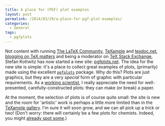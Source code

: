 ```yaml
---
title: A place for (PGF) plot examples
layout: post
permalink: /2014/03/29/a-place-for-pgf-plot-examples/
categories:
  - General
tags:
  - pgfplots
---
```

Not content with running [The LaTeX Community](https://latex.org/forum/), [TeXample](http://www.texample.net/) and [texdoc.net](http://www.texdoc.net/), [blogging on TeX matters](http://texblog.net/) and being a moderator on [TeX Stack Exchange](https://tex.stackexchange.com/), Stefan Kottwitz has now started a new site: [pgfplots.net](http://www.pgfplots.net/). The idea for the new site is simple: it's a place to collect great examples of plots, (primarily) made using the excellent [`pgfplots`](https://ctan.org/pkg/pgfplots) package. Why do this? Plots are just graphics, but they are a very _special_ form of graphic with particular requirements. As a [working scientist](https://people.uea.ac.uk/en/persons/joseph-wright), I really appreciate the need for well-presented, carefully-constructed plots: they can make (or break) a paper.

At the moment, the selection of plots is of course quite small: the site is new and the room for 'artistic' work is perhaps a little more limited than in the [TeXample gallery](http://www.texample.net/tikz/examples/). I'm sure it will soon grow, and we can all pick up a trick or two! (Don't worry: there will certainly be a few plots for chemists. Indeed, you might [already spot some](http://www.pgfplots.net/tikz/examples/author/joseph-wright/).)
